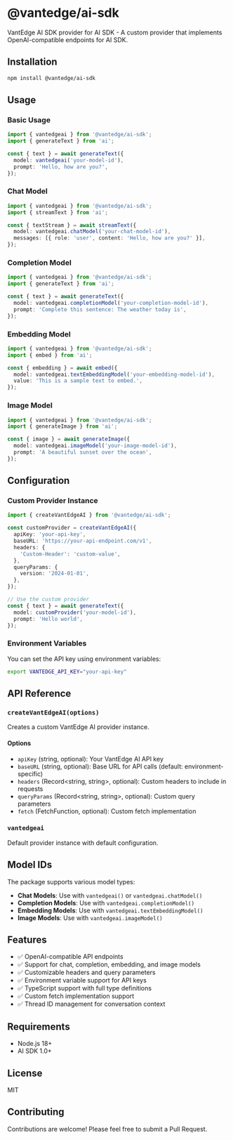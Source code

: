 # @vantedge/ai-sdk

VantEdge AI SDK provider for AI SDK - A custom provider that implements OpenAI-compatible endpoints for AI SDK.

## Installation

```bash
npm install @vantedge/ai-sdk
```

## Usage

### Basic Usage

```typescript
import { vantedgeai } from '@vantedge/ai-sdk';
import { generateText } from 'ai';

const { text } = await generateText({
  model: vantedgeai('your-model-id'),
  prompt: 'Hello, how are you?',
});
```

### Chat Model

```typescript
import { vantedgeai } from '@vantedge/ai-sdk';
import { streamText } from 'ai';

const { textStream } = await streamText({
  model: vantedgeai.chatModel('your-chat-model-id'),
  messages: [{ role: 'user', content: 'Hello, how are you?' }],
});
```

### Completion Model

```typescript
import { vantedgeai } from '@vantedge/ai-sdk';
import { generateText } from 'ai';

const { text } = await generateText({
  model: vantedgeai.completionModel('your-completion-model-id'),
  prompt: 'Complete this sentence: The weather today is',
});
```

### Embedding Model

```typescript
import { vantedgeai } from '@vantedge/ai-sdk';
import { embed } from 'ai';

const { embedding } = await embed({
  model: vantedgeai.textEmbeddingModel('your-embedding-model-id'),
  value: 'This is a sample text to embed.',
});
```

### Image Model

```typescript
import { vantedgeai } from '@vantedge/ai-sdk';
import { generateImage } from 'ai';

const { image } = await generateImage({
  model: vantedgeai.imageModel('your-image-model-id'),
  prompt: 'A beautiful sunset over the ocean',
});
```

## Configuration

### Custom Provider Instance

```typescript
import { createVantEdgeAI } from '@vantedge/ai-sdk';

const customProvider = createVantEdgeAI({
  apiKey: 'your-api-key',
  baseURL: 'https://your-api-endpoint.com/v1',
  headers: {
    'Custom-Header': 'custom-value',
  },
  queryParams: {
    version: '2024-01-01',
  },
});

// Use the custom provider
const { text } = await generateText({
  model: customProvider('your-model-id'),
  prompt: 'Hello world',
});
```

### Environment Variables

You can set the API key using environment variables:

```bash
export VANTEDGE_API_KEY="your-api-key"
```

## API Reference

### `createVantEdgeAI(options)`

Creates a custom VantEdge AI provider instance.

#### Options

- `apiKey` (string, optional): Your VantEdge AI API key
- `baseURL` (string, optional): Base URL for API calls (default: environment-specific)
- `headers` (Record<string, string>, optional): Custom headers to include in requests
- `queryParams` (Record<string, string>, optional): Custom query parameters
- `fetch` (FetchFunction, optional): Custom fetch implementation

### `vantedgeai`

Default provider instance with default configuration.

## Model IDs

The package supports various model types:

- **Chat Models**: Use with `vantedgeai()` or `vantedgeai.chatModel()`
- **Completion Models**: Use with `vantedgeai.completionModel()`
- **Embedding Models**: Use with `vantedgeai.textEmbeddingModel()`
- **Image Models**: Use with `vantedgeai.imageModel()`

## Features

- ✅ OpenAI-compatible API endpoints
- ✅ Support for chat, completion, embedding, and image models
- ✅ Customizable headers and query parameters
- ✅ Environment variable support for API keys
- ✅ TypeScript support with full type definitions
- ✅ Custom fetch implementation support
- ✅ Thread ID management for conversation context

## Requirements

- Node.js 18+
- AI SDK 1.0+

## License

MIT

## Contributing

Contributions are welcome! Please feel free to submit a Pull Request.
